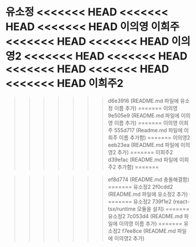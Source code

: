 유소정
<<<<<<< HEAD
<<<<<<< HEAD
<<<<<<< HEAD
이의영
이희주
<<<<<<< HEAD
<<<<<<< HEAD
이의영2
<<<<<<< HEAD
<<<<<<< HEAD
<<<<<<< HEAD
<<<<<<< HEAD
<<<<<<< HEAD
이희주2
=======
>>>>>>> d6e3916 (README.md 파일에 유소정 이름 추가)
=======
이의영
>>>>>>> 9e505e9 (README.md 파일에 이의영 이름 추가)
=======
이의영
이희주
>>>>>>> 555d717 (Readme.md 파일에 이희주 이름 추가함)
=======
이의영2
>>>>>>> eeb23ea (README.md 파일에 이의영2 추가)
=======
이희주2
>>>>>>> d39efac (README.md 파일에 이희주2 추가함)
=======

>>>>>>> ef8d774 (README.md 충돌해결함)
=======
유소정2
>>>>>>> 2f0cdd2 (README.md 파일에 유소정2 추가)
=======
유소정2
>>>>>>> 739f1e2 (react-tsx/runtime 모듈을 설치)
=======
유소정2
>>>>>>> 7c053d4 (README.md 파일에 이의영 이름 추가)
=======
유소정2
>>>>>>> f7ee8ce (README.md 파일에 이의영2 추가)
